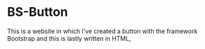 # BS-Button
This is a website in which I've created a button with the framework Bootstrap and this is lastly written in HTML, 
